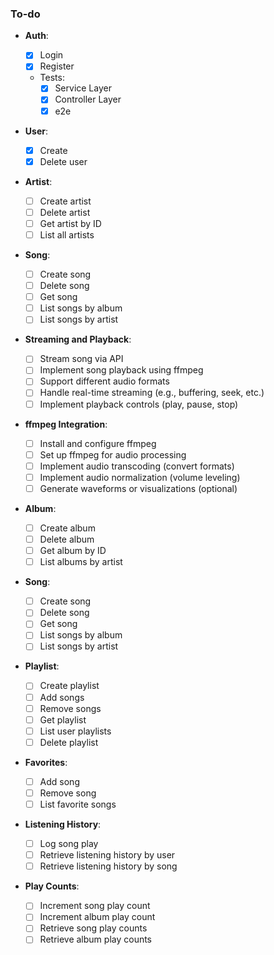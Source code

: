 ### **To-do**

- **Auth**:

  - [x] Login
  - [x] Register

  - Tests:
    - [x] Service Layer
    - [x] Controller Layer
    - [x] e2e

- **User**:

  - [x] Create
  - [x] Delete user

- **Artist**:

  - [ ] Create artist
  - [ ] Delete artist
  - [ ] Get artist by ID
  - [ ] List all artists

- **Song**:

  - [ ] Create song
  - [ ] Delete song
  - [ ] Get song
  - [ ] List songs by album
  - [ ] List songs by artist

- **Streaming and Playback**:

  - [ ] Stream song via API
  - [ ] Implement song playback using ffmpeg
  - [ ] Support different audio formats
  - [ ] Handle real-time streaming (e.g., buffering, seek, etc.)
  - [ ] Implement playback controls (play, pause, stop)

- **ffmpeg Integration**:

  - [ ] Install and configure ffmpeg
  - [ ] Set up ffmpeg for audio processing
  - [ ] Implement audio transcoding (convert formats)
  - [ ] Implement audio normalization (volume leveling)
  - [ ] Generate waveforms or visualizations (optional)

- **Album**:

  - [ ] Create album
  - [ ] Delete album
  - [ ] Get album by ID
  - [ ] List albums by artist

- **Song**:

  - [ ] Create song
  - [ ] Delete song
  - [ ] Get song
  - [ ] List songs by album
  - [ ] List songs by artist

- **Playlist**:

  - [ ] Create playlist
  - [ ] Add songs
  - [ ] Remove songs
  - [ ] Get playlist
  - [ ] List user playlists
  - [ ] Delete playlist

- **Favorites**:

  - [ ] Add song
  - [ ] Remove song
  - [ ] List favorite songs

- **Listening History**:

  - [ ] Log song play
  - [ ] Retrieve listening history by user
  - [ ] Retrieve listening history by song

- **Play Counts**:

  - [ ] Increment song play count
  - [ ] Increment album play count
  - [ ] Retrieve song play counts
  - [ ] Retrieve album play counts
